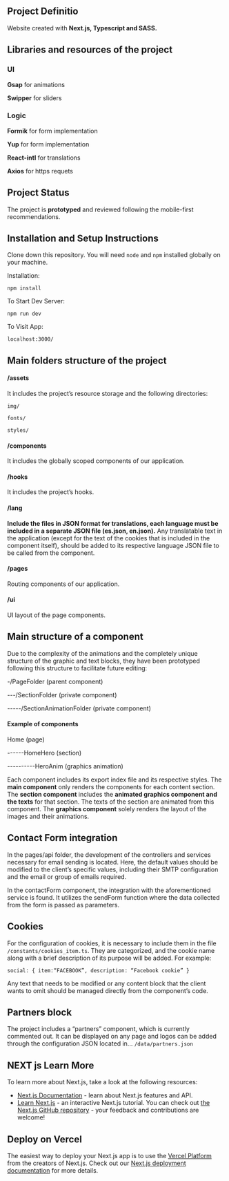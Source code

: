 
## Project Definitio
Website created with **Next.js, Typescript and SASS.**
## Libraries and resources of the project
### UI
**Gsap** for animations

**Swipper** for sliders
### Logic
**Formik** for form implementation

**Yup** for form implementation

**React-intl** for translations

**Axios** for https requets

## Project Status
The project is **prototyped** and reviewed following the mobile-first recommendations.
## Installation and Setup Instructions
Clone down this repository. 
You will need `node` and `npm` installed globally on your machine.

Installation:

`npm install`

To Start Dev Server:

`npm run dev`

To Visit App:

`localhost:3000/`

## Main folders structure of the project

#### /assets
It includes the project’s resource storage and the following directories:

`img/`

`fonts/`

`styles/`

#### /components
It includes the globally scoped components of our application.
#### /hooks
It includes the project’s hooks.
#### /lang
**Include the files in JSON format for translations, each language must be included in a separate JSON file (es.json, en.json).** Any translatable text in the application (except for the text of the cookies that is included in the component itself), should be added to its respective language JSON file to be called from the component.
#### /pages
Routing components of our application.
#### /ui
UI layout of the page components.
## Main structure of a component
Due to the complexity of the animations and the completely unique structure of the graphic and text blocks, they have been prototyped following this structure to facilitate future editing:

-/PageFolder (parent component)

---/SectionFolder (private component)

-----/SectionAnimationFolder (private component)

#### Example of components

Home (page)

------HomeHero (section)

----------HeroAnim (graphics animation)

Each component includes its export index file and its respective styles.
The **main component**  only renders the components for each content section.
The **section component** includes the **animated graphics component and the texts** for that section. The texts of the section are animated from this component.
The **graphics component** solely renders the layout of the images and their animations.

## Contact Form integration
In the pages/api folder, the development of the controllers and services necessary for email sending is located. Here, the default values should be modified to the client’s specific values, including their SMTP configuration and the email or group of emails required.

In the contactForm component, the integration with the aforementioned service is found. It utilizes the sendForm function where the data collected from the form is passed as parameters.

## Cookies
For the configuration of cookies, it is necessary to include them in the file `/constants/cookies_item.ts`. They are categorized, and the cookie name along with a brief description of its purpose will be added. For example:

`social: {
  item:“FACEBOOK”, description: “Facebook cookie”
}`

Any text that needs to be modified or any content block that the client wants to omit should be managed directly from the component’s code.
## Partners block
The project includes a “partners” component, which is currently commented out. It can be displayed on any page and logos can be added through the configuration JSON located in...
 `/data/partners.json`

 ## NEXT js Learn More
To learn more about Next.js, take a look at the following resources:
- [Next.js Documentation](https://nextjs.org/docs) - learn about Next.js features and API.
- [Learn Next.js](https://nextjs.org/learn) - an interactive Next.js tutorial.
You can check out [the Next.js GitHub repository](https://github.com/vercel/next.js/) - your feedback and contributions are welcome!
## Deploy on Vercel
The easiest way to deploy your Next.js app is to use the [Vercel Platform](https://vercel.com/new?utm_medium=default-template&filter=next.js&utm_source=create-next-app&utm_campaign=create-next-app-readme) from the creators of Next.js.
Check out our [Next.js deployment documentation](https://nextjs.org/docs/deployment) for more details.